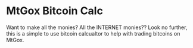 # MtGox Bitcoin Calc

Want to make all the monies?  All the INTERNET monies?? Look no further, this is a simple to use bitcoin calcualtor to help with trading bitcoins on MtGox.
